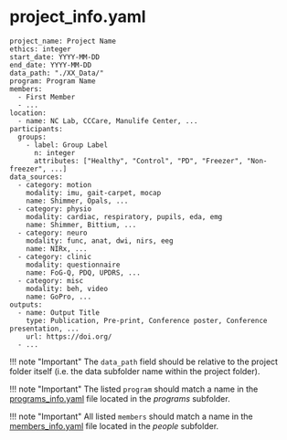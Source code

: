# project_info.yaml
```
project_name: Project Name
ethics: integer
start_date: YYYY-MM-DD
end_date: YYYY-MM-DD
data_path: "./XX_Data/"
program: Program Name
members:
  - First Member
  - ...
location:
  - name: NC Lab, CCCare, Manulife Center, ...
participants:
  groups:
    - label: Group Label
      n: integer
      attributes: ["Healthy", "Control", "PD", "Freezer", "Non-freezer", ...]
data_sources:
  - category: motion
    modality: imu, gait-carpet, mocap
    name: Shimmer, Opals, ...
  - category: physio
    modality: cardiac, respiratory, pupils, eda, emg
    name: Shimmer, Bittium, ...
  - category: neuro
    modality: func, anat, dwi, nirs, eeg
    name: NIRx, ...
  - category: clinic
    modality: questionnaire
    name: FoG-Q, PDQ, UPDRS, ...
  - category: misc
    modality: beh, video
    name: GoPro, ...
outputs:
  - name: Output Title
    type: Publication, Pre-print, Conference poster, Conference presentation, ...
    url: https://doi.org/
  - ...
```

!!! note "Important"
    The ```data_path``` field should be relative to the project folder itself (i.e. the data subfolder name within the project folder).

!!! note "Important"
    The listed ```program``` should match a name in the [programs_info.yaml](programs.md) file located in the *programs* subfolder.

!!! note "Important"
    All listed ```members``` should match a name in the [members_info.yaml](members.md) file located in the *people* subfolder.